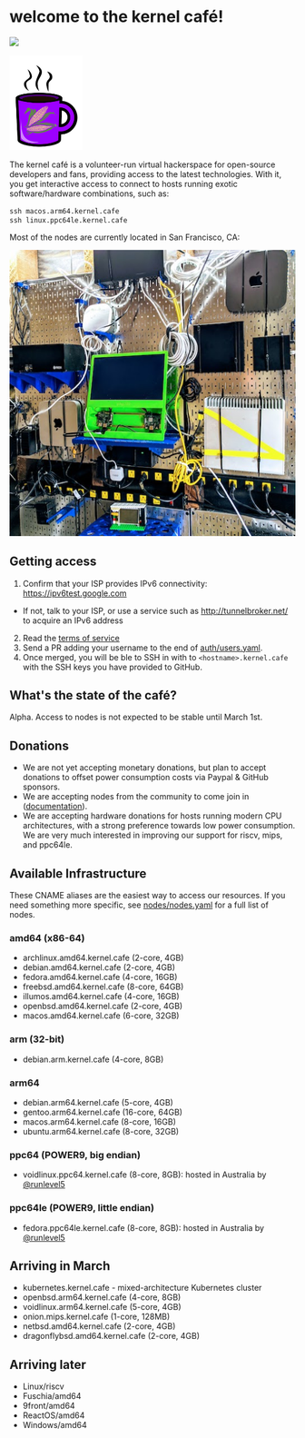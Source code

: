 # welcome to the kernel café!

<a href="https://discord.gg/s8nwgXQaKP"><img src="https://img.shields.io/discord/806023590348062750"></a>

<img src="docs/logo.png" width="128">

The kernel café is a volunteer-run virtual hackerspace for open-source developers and fans, providing access to the latest technologies. With it, you get interactive access to connect to hosts running exotic software/hardware combinations, such as:

```
ssh macos.arm64.kernel.cafe
ssh linux.ppc64le.kernel.cafe
```

Most of the nodes are currently located in San Francisco, CA:

<img src="docs/photo.jpg">

## Getting access

1. Confirm that your ISP provides IPv6 connectivity: https://ipv6test.google.com

  * If not, talk to your ISP, or use a service such as http://tunnelbroker.net/ to acquire an IPv6 address

2. Read the [terms of service](TERMS_OF_SERVICE.md)
3. Send a PR adding your username to the end of [auth/users.yaml](auth/users.yaml). 
4. Once merged, you will be ble to SSH in with to `<hostname>.kernel.cafe` with the SSH keys you have provided to GitHub.

## What's the state of the café?

Alpha. Access to nodes is not expected to be stable until March 1st.

## Donations

* We are not yet accepting monetary donations, but plan to accept donations to offset power consumption costs via Paypal & GitHub sponsors.
* We are accepting nodes from the community to come join in ([documentation](https://github.com/KernelCafe/automation/)). 
* We are accepting hardware donations for hosts running modern CPU architectures, with a strong preference towards low power consumption. We are very much interested in improving our support for riscv, mips, and ppc64le.

## Available Infrastructure

These CNAME aliases are the easiest way to access our resources. If you need something more specific, see [nodes/nodes.yaml](nodes/nodes.yaml) for a full list of nodes.

### amd64 (x86-64)

* archlinux.amd64.kernel.cafe (2-core, 4GB)
* debian.amd64.kernel.cafe (2-core, 4GB)
* fedora.amd64.kernel.cafe (4-core, 16GB)
* freebsd.amd64.kernel.cafe (8-core, 64GB)
* illumos.amd64.kernel.cafe (4-core, 16GB)
* openbsd.amd64.kernel.cafe (2-core, 4GB)
* macos.amd64.kernel.cafe (6-core, 32GB)

### arm (32-bit)

* debian.arm.kernel.cafe (4-core, 8GB)

### arm64

* debian.arm64.kernel.cafe (5-core, 4GB)
* gentoo.arm64.kernel.cafe (16-core, 64GB)
* macos.arm64.kernel.cafe (8-core, 16GB)
* ubuntu.arm64.kernel.cafe (8-core, 32GB)

### ppc64 (POWER9, big endian)

* voidlinux.ppc64.kernel.cafe (8-core, 8GB): hosted in Australia by <a href="https://github.com/runlevel5">@runlevel5</a>

### ppc64le (POWER9, little endian)

* fedora.ppc64le.kernel.cafe (8-core, 8GB): hosted in Australia by <a href="https://github.com/runlevel5">@runlevel5</a>

## Arriving in March

* kubernetes.kernel.cafe - mixed-architecture Kubernetes cluster
* openbsd.arm64.kernel.cafe (4-core, 8GB)
* voidlinux.arm64.kernel.cafe (5-core, 4GB)
* onion.mips.kernel.cafe (1-core, 128MB)
* netbsd.amd64.kernel.cafe (2-core, 4GB)
* dragonflybsd.amd64.kernel.cafe (2-core, 4GB)

## Arriving later

* Linux/riscv
* Fuschia/amd64
* 9front/amd64
* ReactOS/amd64
* Windows/amd64

